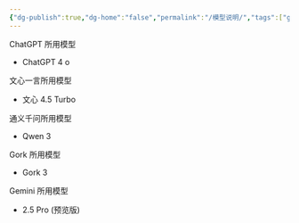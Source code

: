```yaml
---
{"dg-publish":true,"dg-home":"false","permalink":"/模型说明/","tags":["gardenEntry"],"dgPassFrontmatter":true,"created":"2025-06-15T22:36:52.322+08:00"}
---
```



ChatGPT 所用模型
- ChatGPT 4 o

文心一言所用模型
- 文心 4.5 Turbo

通义千问所用模型
- Qwen 3

Gork 所用模型
- Gork 3

Gemini 所用模型
- 2.5 Pro (预览版)

